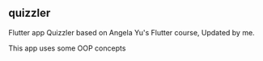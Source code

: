 ## quizzler

Flutter app Quizzler based on Angela Yu's Flutter course, Updated by me.

This app uses some OOP concepts
